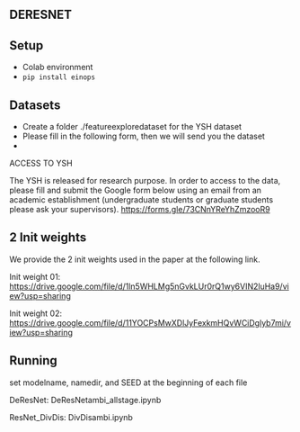 ##  DERESNET


## Setup
 * Colab environment
 * `pip install einops`
 
## Datasets
 * Create a folder ./featureexploredataset for the YSH dataset 
 * Please fill in the following form, then we will send you the dataset
 * 
ACCESS TO YSH

The YSH is released for research purpose. In order to access to the data, please fill and submit the Google form below using an email from an academic establishment (undergraduate students or graduate students please ask your supervisors).
https://forms.gle/73CNnYReYhZmzooR9


## 2 Init weights
We provide the 2 init weights used in the paper at the following link.

Init weight 01: https://drive.google.com/file/d/1ln5WHLMg5nGvkLUr0rQ1wy6VIN2luHa9/view?usp=sharing

Init weight 02: https://drive.google.com/file/d/11YOCPsMwXDlJyFexkmHQvWCiDglyb7mi/view?usp=sharing


## Running
set modelname, namedir, and SEED at the beginning of each file 

DeResNet: DeResNetambi_allstage.ipynb

ResNet_DivDis: DivDisambi.ipynb

